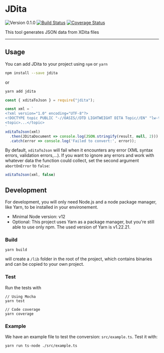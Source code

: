 # JDita
![Version 0.1.0](https://img.shields.io/badge/version-0.1.0-blue)
[![Build Status](https://travis-ci.com/evolvedbinary/jdita.svg?branch=main)](https://travis-ci.com/evolvedbinary/jdita)
[![Coverage Status](https://coveralls.io/repos/github/evolvedbinary/jdita/badge.svg?branch=main)](https://coveralls.io/github/evolvedbinary/jdita?branch=main)

This tool generates JSON data from XDita files

---

## Usage

You can add JDita to your project using `npm` or `yarn`

```bash
npm install --save jdita
```
or
```bash
yarn add jdita
```

```javascript
const { xditaToJson } = require("jdita");

const xml = `
<?xml version="1.0" encoding="UTF-8"?>
<!DOCTYPE topic PUBLIC "-//OASIS//DTD LIGHTWEIGHT DITA Topic//EN" "lw-topic.dtd">
<topic>...</topic>
`
xditaToJson(xml)
  .then(JDitaDocument => console.log(JSON.stringify(result, null, 2)))
  .catch(error => console.log('Failed to convert:', error));
```

By default, `xditaToJson` will fail when it encounters any error (XML syntax errors, validation errors,...).
If you want to ignore any errors and work with whatever data the function could collect, set the second argument `abortOnError` to `false`:

```javascript
xditaToJson(xml, false)
```

## Development

For development, you will only need Node.js and a node package manager, like Yarn, to be installed in your environement.

* Minimal Node version: v12
* Optional: This project uses Yarn as a package manager, but you're still able to use only npm. The used version of Yarn is v1.22.21.

### Build

```shell
yarn build
```

will create a `/lib` folder in the root of the project, which contains binaries and can be copied to your own project.

### Test

Run the tests with

```shell
// Using Mocha
yarn test

// Code coverage
yarn coverage
```

### Example

We have an example file to test the conversion: `src/example.ts`.
Test it with:

```shell
yarn run ts-node ./src/example.ts
```
